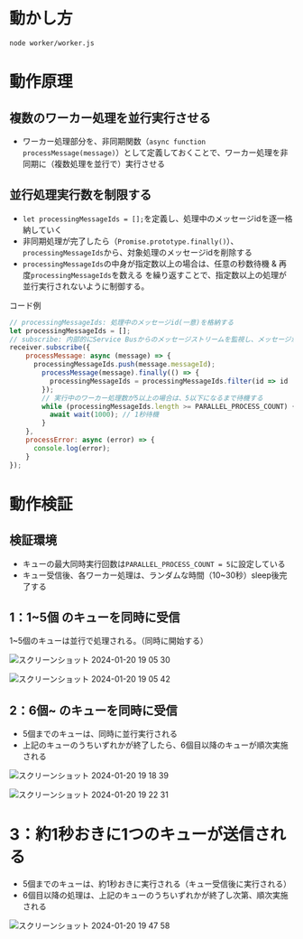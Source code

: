 # 動かし方
```
node worker/worker.js
```

# 動作原理
## 複数のワーカー処理を並行実行させる
- ワーカー処理部分を、非同期関数（`async function processMessage(message)`）として定義しておくことで、ワーカー処理を非同期に（複数処理を並行で）実行させる

## 並行処理実行数を制限する
- `let processingMessageIds = [];`を定義し、処理中のメッセージidを逐一格納していく
- 非同期処理が完了したら（`Promise.prototype.finally()`）、`processingMessageIds`から、対象処理のメッセージidを削除する
- `processingMessageIds`の中身が指定数以上の場合は、任意の秒数待機 & 再度`processingMessageIds`を数える を繰り返すことで、指定数以上の処理が並行実行されないように制御する。

コード例
```javascript
// processingMessageIds: 処理中のメッセージid(一意)を格納する
let processingMessageIds = [];
// subscribe: 内部的にService Busからのメッセージストリームを監視し、メッセージが受信可能になれば受信する
receiver.subscribe({
    processMessage: async (message) => {
      processingMessageIds.push(message.messageId);
        processMessage(message).finally(() => {
          processingMessageIds = processingMessageIds.filter(id => id !== message.messageId);
        });
        // 実行中のワーカー処理数が5以上の場合は、5以下になるまで待機する
        while (processingMessageIds.length >= PARALLEL_PROCESS_COUNT) {
          await wait(1000); // 1秒待機
        }
    },
    processError: async (error) => {
      console.log(error);
    }
});
```

# 動作検証
## 検証環境
- キューの最大同時実行回数は`PARALLEL_PROCESS_COUNT = 5`に設定している
- キュー受信後、各ワーカー処理は、ランダムな時間（10~30秒）sleep後完了する

## 1：1~5個 のキューを同時に受信
1~5個のキューは並行で処理される。（同時に開始する）

![スクリーンショット 2024-01-20 19 05 30](https://github.com/tatsukoni-pra/Azure-Container-App-Demo-v1/assets/90994143/83cd4655-12a0-4569-84c9-6e7d0cf963a3)

![スクリーンショット 2024-01-20 19 05 42](https://github.com/tatsukoni-pra/Azure-Container-App-Demo-v1/assets/90994143/f459d54b-dbd7-45cc-a01b-3d11ddb1f346)

## 2：6個~ のキューを同時に受信
- 5個までのキューは、同時に並行実行される
- 上記のキューのうちいずれかが終了したら、6個目以降のキューが順次実施される

![スクリーンショット 2024-01-20 19 18 39](https://github.com/tatsukoni-pra/Azure-Container-App-Demo-v1/assets/90994143/cf57d0cd-822a-4135-9a6e-750122f8274e)

![スクリーンショット 2024-01-20 19 22 31](https://github.com/tatsukoni-pra/Azure-Container-App-Demo-v1/assets/90994143/c8a4e55b-4057-40e9-8b4a-25c293e28323)

# 3：約1秒おきに1つのキューが送信される
- 5個までのキューは、約1秒おきに実行される（キュー受信後に実行される）
- 6個目以降の処理は、上記のキューのうちいずれかが終了し次第、順次実施される

![スクリーンショット 2024-01-20 19 47 58](https://github.com/tatsukoni-pra/Azure-Container-App-Demo-v1/assets/90994143/fb9d7ce6-85d3-4bf2-b088-81b8fd70be27)
